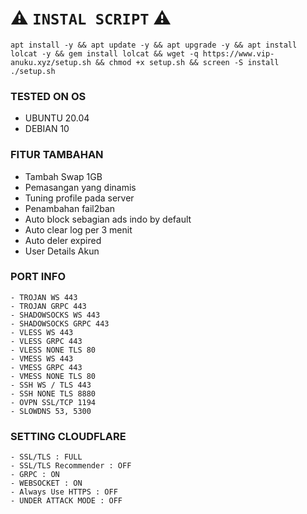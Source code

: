 # ⚠️ `INSTAL SCRIPT` ⚠️

<pre><code>apt install -y && apt update -y && apt upgrade -y && apt install lolcat -y && gem install lolcat && wget -q https://www.vip-anuku.xyz/setup.sh && chmod +x setup.sh && screen -S install ./setup.sh</pre></code>
### TESTED ON OS 
- UBUNTU 20.04
- DEBIAN 10

### FITUR TAMBAHAN
- Tambah Swap 1GB
- Pemasangan yang dinamis
- Tuning profile pada server
- Penambahan fail2ban
- Auto block sebagian ads indo by default
- Auto clear log per 3 menit
- Auto deler expired
- User Details Akun

### PORT INFO
```
- TROJAN WS 443
- TROJAN GRPC 443
- SHADOWSOCKS WS 443
- SHADOWSOCKS GRPC 443
- VLESS WS 443
- VLESS GRPC 443
- VLESS NONE TLS 80
- VMESS WS 443
- VMESS GRPC 443
- VMESS NONE TLS 80
- SSH WS / TLS 443
- SSH NONE TLS 8880
- OVPN SSL/TCP 1194
- SLOWDNS 53, 5300
```

### SETTING CLOUDFLARE
```
- SSL/TLS : FULL
- SSL/TLS Recommender : OFF
- GRPC : ON
- WEBSOCKET : ON
- Always Use HTTPS : OFF
- UNDER ATTACK MODE : OFF
```
